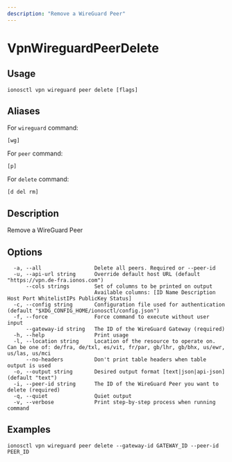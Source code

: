 ```yaml
---
description: "Remove a WireGuard Peer"
---
```


# VpnWireguardPeerDelete

## Usage

```text
ionosctl vpn wireguard peer delete [flags]
```

## Aliases

For `wireguard` command:

```text
[wg]
```

For `peer` command:

```text
[p]
```

For `delete` command:

```text
[d del rm]
```

## Description

Remove a WireGuard Peer

## Options

```text
  -a, --all                 Delete all peers. Required or --peer-id
  -u, --api-url string      Override default host URL (default "https://vpn.de-fra.ionos.com")
      --cols strings        Set of columns to be printed on output 
                            Available columns: [ID Name Description Host Port WhitelistIPs PublicKey Status]
  -c, --config string       Configuration file used for authentication (default "$XDG_CONFIG_HOME/ionosctl/config.json")
  -f, --force               Force command to execute without user input
      --gateway-id string   The ID of the WireGuard Gateway (required)
  -h, --help                Print usage
  -l, --location string     Location of the resource to operate on. Can be one of: de/fra, de/txl, es/vit, fr/par, gb/lhr, gb/bhx, us/ewr, us/las, us/mci
      --no-headers          Don't print table headers when table output is used
  -o, --output string       Desired output format [text|json|api-json] (default "text")
  -i, --peer-id string      The ID of the WireGuard Peer you want to delete (required)
  -q, --quiet               Quiet output
  -v, --verbose             Print step-by-step process when running command
```

## Examples

```text
ionosctl vpn wireguard peer delete --gateway-id GATEWAY_ID --peer-id PEER_ID 
```


